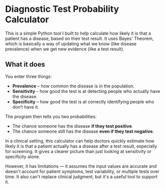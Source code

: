 # Diagnostic Test Probability Calculator

This is a simple Python tool I built to help calculate how likely it is that a patient has a disease, based on their test result. It uses Bayes' Theorem, which is basically a way of updating what we know (like disease prevalence) when we get new evidence (like a test result).

## What it does

You enter three things:

- **Prevalence** – how common the disease is in the population.
- **Sensitivity** – how good the test is at detecting people who actually have the disease.
- **Specificity** – how good the test is at correctly identifying people who don’t have it.

The program then tells you two probabilities:

- The chance someone has the disease **if they test positive**.
- The chance someone still has the disease **even if they test negative**.

In a clinical setting, this calculator can help doctors quickly estimate how likely it is that a patient actually has a disease after a test result, especially for screening. It gives a clearer picture than just looking at sensitivity or specificity alone.

However, it has limitations — it assumes the input values are accurate and doesn't account for patient symptoms, test variability, or multiple tests over time. It also can't replace clinical judgment, but it's a useful tool to support it.

